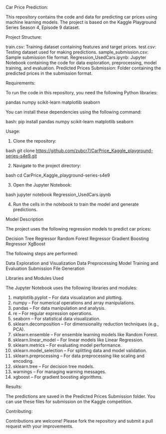 Car Price Prediction:

This repository contains the code and data for predicting car prices using machine learning models. The project is based on the Kaggle Playground Series Season 4, Episode 9 dataset.

Project Structure:

train.csv: Training dataset containing features and target prices.
test.csv: Testing dataset used for making predictions.
sample_submission.csv: Sample submission file format.
Regression_UsedCars.ipynb: Jupyter Notebook containing the code for data exploration, preprocessing, model training, and evaluation.
Predicted Prices Submission: Folder containing the predicted prices in the submission format.

Requirements:

To run the code in this repository, you need the following Python libraries:

pandas
numpy
scikit-learn
matplotlib
seaborn

You can install these dependencies using the following command:

bash:
pip install pandas numpy scikit-learn matplotlib seaborn

Usage:

1. Clone the repository:

bash
git clone https://github.com/zubcr7/CarPrice_Kaggle_playground-series-s4e9.git

2. Navigate to the project directory:

bash
cd CarPrice_Kaggle_playground-series-s4e9

3. Open the Jupyter Notebook:

bash
jupyter notebook Regression_UsedCars.ipynb

4. Run the cells in the notebook to train the model and generate predictions.

Model Description

The project uses the following regression models to predict car prices:

Decision Tree Regressor
Random Forest Regressor
Gradient Boosting Regressor
XgBoost

The following steps are performed:

Data Exploration and Visualization
Data Preprocessing
Model Training and Evaluation
Submission File Generation

Libraries and Modules Used

The Jupyter Notebook uses the following libraries and modules:

1. matplotlib.pyplot – For data visualization and plotting.
2. numpy – For numerical operations and array manipulations.
3. pandas – For data manipulation and analysis.
4. re – For regular expression operations.
5. seaborn – For statistical data visualization.
6. sklearn.decomposition – For dimensionality reduction techniques (e.g., PCA).
7. sklearn.ensemble – For ensemble learning models like Random Forest.
8. sklearn.linear_model – For linear models like Linear Regression.
9. sklearn.metrics – For evaluating model performance.
10. sklearn.model_selection – For splitting data and model validation.
11. sklearn.preprocessing – For data preprocessing like scaling and encoding.
12. sklearn.tree – For decision tree models.
13. warnings – For managing warning messages.
14. xgboost – For gradient boosting algorithms.

Results:

The predictions are saved in the Predicted Prices Submission folder. You can use these files for submission on the Kaggle competition.

Contributing:

Contributions are welcome! Please fork the repository and submit a pull request with your improvements.

